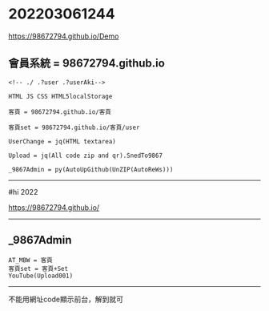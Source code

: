 # 202203061244

https://98672794.github.io/Demo
    
## 會員系統 = 98672794.github.io

    <!-- ./ .?user .?userAki-->

    HTML JS CSS HTML5localStorage

    客頁 = 98672794.github.io/客頁

    客頁set = 98672794.github.io/客頁/user

    UserChange = jq(HTML textarea)

    Upload = jq(All code zip and qr).SnedTo9867

    _9867Admin = py(AutoUpGithub(UnZIP(AutoReWs)))




------


#hi
  2022

https://98672794.github.io/


----

## _9867Admin
    AT_MBW = 客頁
    客頁set = 客頁+Set
    YouTube(Upload001)
    
    
----
    
    
  不能用網址code顯示前台，解到就可  
